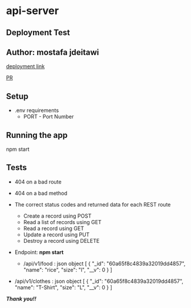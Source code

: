 # api-server


## **Deployment Test**
## **Author: mostafa jdeitawi**


[deployment link](https://api-server-jdeitawi.herokuapp.com/)

[PR](https://github.com/jdeitawimostafa/api-server/pull/2)




 ## **Setup**
* .env requirements
  * PORT - Port Number


## **Running the app**
npm start


## **Tests**
* 404 on a bad route
* 404 on a bad method
* The correct status codes and returned data for each REST route
  * Create a record using POST
  * Read a list of records using GET
  * Read a record using GET
  * Update a record using PUT
  * Destroy a record using DELETE

* Endpoint: 
**npm start**
    * /api/v1/food : json object
          [
          {
           "_id": "60a65f8c4839a32019dd4857",
            "name": "rice",
            "size": "l",
            "__v": 0
            }
           ]
 * /api/v1/clothes : json object 
        [
          {
           "_id": "60a65f8c4839a32019dd4857",
            "name": "T-Shirt",
            "size": "L",
            "__v": 0
            }
           ]  
 

***Thank you!!***
